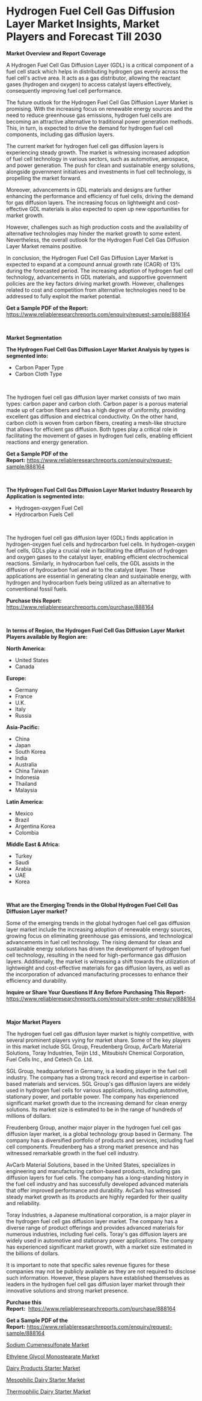 <p><h1>Hydrogen Fuel Cell Gas Diffusion Layer Market Insights, Market Players and Forecast Till 2030</h1></p><p><strong>Market Overview and Report Coverage</strong></p>
<p><p>A Hydrogen Fuel Cell Gas Diffusion Layer (GDL) is a critical component of a fuel cell stack which helps in distributing hydrogen gas evenly across the fuel cell's active area. It acts as a gas distributor, allowing the reactant gases (hydrogen and oxygen) to access catalyst layers effectively, consequently improving fuel cell performance.</p><p>The future outlook for the Hydrogen Fuel Cell Gas Diffusion Layer Market is promising. With the increasing focus on renewable energy sources and the need to reduce greenhouse gas emissions, hydrogen fuel cells are becoming an attractive alternative to traditional power generation methods. This, in turn, is expected to drive the demand for hydrogen fuel cell components, including gas diffusion layers.</p><p>The current market for hydrogen fuel cell gas diffusion layers is experiencing steady growth. The market is witnessing increased adoption of fuel cell technology in various sectors, such as automotive, aerospace, and power generation. The push for clean and sustainable energy solutions, alongside government initiatives and investments in fuel cell technology, is propelling the market forward.</p><p>Moreover, advancements in GDL materials and designs are further enhancing the performance and efficiency of fuel cells, driving the demand for gas diffusion layers. The increasing focus on lightweight and cost-effective GDL materials is also expected to open up new opportunities for market growth.</p><p>However, challenges such as high production costs and the availability of alternative technologies may hinder the market growth to some extent. Nevertheless, the overall outlook for the Hydrogen Fuel Cell Gas Diffusion Layer Market remains positive.</p><p>In conclusion, the Hydrogen Fuel Cell Gas Diffusion Layer Market is expected to expand at a compound annual growth rate (CAGR) of 13% during the forecasted period. The increasing adoption of hydrogen fuel cell technology, advancements in GDL materials, and supportive government policies are the key factors driving market growth. However, challenges related to cost and competition from alternative technologies need to be addressed to fully exploit the market potential.</p></p>
<p><strong>Get a Sample PDF of the Report:</strong> <a href="https://www.reliableresearchreports.com/enquiry/request-sample/888164">https://www.reliableresearchreports.com/enquiry/request-sample/888164</a></p>
<p>&nbsp;</p>
<p><strong>Market Segmentation</strong></p>
<p><strong>The Hydrogen Fuel Cell Gas Diffusion Layer Market Analysis by types is segmented into:</strong></p>
<p><ul><li>Carbon Paper Type</li><li>Carbon Cloth Type</li></ul></p>
<p>&nbsp;</p>
<p><p>The hydrogen fuel cell gas diffusion layer market consists of two main types: carbon paper and carbon cloth. Carbon paper is a porous material made up of carbon fibers and has a high degree of uniformity, providing excellent gas diffusion and electrical conductivity. On the other hand, carbon cloth is woven from carbon fibers, creating a mesh-like structure that allows for efficient gas diffusion. Both types play a critical role in facilitating the movement of gases in hydrogen fuel cells, enabling efficient reactions and energy generation.</p></p>
<p><strong>Get a Sample PDF of the Report:</strong>&nbsp;<a href="https://www.reliableresearchreports.com/enquiry/request-sample/888164">https://www.reliableresearchreports.com/enquiry/request-sample/888164</a></p>
<p>&nbsp;</p>
<p><strong>The Hydrogen Fuel Cell Gas Diffusion Layer Market Industry Research by Application is segmented into:</strong></p>
<p><ul><li>Hydrogen-oxygen Fuel Cell</li><li>Hydrocarbon Fuels Cell</li></ul></p>
<p>&nbsp;</p>
<p><p>The hydrogen fuel cell gas diffusion layer (GDL) finds application in hydrogen-oxygen fuel cells and hydrocarbon fuel cells. In hydrogen-oxygen fuel cells, GDLs play a crucial role in facilitating the diffusion of hydrogen and oxygen gases to the catalyst layer, enabling efficient electrochemical reactions. Similarly, in hydrocarbon fuel cells, the GDL assists in the diffusion of hydrocarbon fuel and air to the catalyst layer. These applications are essential in generating clean and sustainable energy, with hydrogen and hydrocarbon fuels being utilized as an alternative to conventional fossil fuels.</p></p>
<p><strong>Purchase this Report:</strong>&nbsp; <a href="https://www.reliableresearchreports.com/purchase/888164">https://www.reliableresearchreports.com/purchase/888164</a></p>
<p>&nbsp;</p>
<p><strong>In terms of Region, the Hydrogen Fuel Cell Gas Diffusion Layer Market Players available by Region are:</strong></p>
<p>
    <p> <strong> North America: </strong>
        <ul>
            <li>United States</li>
            <li>Canada</li>
        </ul>
        </p> 
    <p> <strong> Europe: </strong>
        <ul>
            <li>Germany</li>
            <li>France</li>
            <li>U.K.</li>
            <li>Italy</li>
            <li>Russia</li>
        </ul>
        </p> 
    <p> <strong> Asia-Pacific: </strong>
        <ul>
            <li>China</li>
            <li>Japan</li>
            <li>South Korea</li>
            <li>India</li>
            <li>Australia</li>
            <li>China Taiwan</li>
            <li>Indonesia</li>
            <li>Thailand</li>
            <li>Malaysia</li>
        </ul>
        </p> 
    <p> <strong> Latin America: </strong>
        <ul>
            <li>Mexico</li>
            <li>Brazil</li>
            <li>Argentina Korea</li>
            <li>Colombia</li>
        </ul>
        </p> 
    <p> <strong> Middle East & Africa: </strong>
        <ul>
            <li>Turkey</li>
            <li>Saudi</li>
            <li>Arabia</li>
            <li>UAE</li>
            <li>Korea</li>
        </ul>
    </p>
    </p>
<p>&nbsp;</p>
<p><strong>What are the Emerging Trends in the Global Hydrogen Fuel Cell Gas Diffusion Layer market?</strong></p>
<p><p>Some of the emerging trends in the global hydrogen fuel cell gas diffusion layer market include the increasing adoption of renewable energy sources, growing focus on eliminating greenhouse gas emissions, and technological advancements in fuel cell technology. The rising demand for clean and sustainable energy solutions has driven the development of hydrogen fuel cell technology, resulting in the need for high-performance gas diffusion layers. Additionally, the market is witnessing a shift towards the utilization of lightweight and cost-effective materials for gas diffusion layers, as well as the incorporation of advanced manufacturing processes to enhance their efficiency and durability.</p></p>
<p><strong>Inquire or Share Your Questions If Any Before Purchasing This Report</strong>- <a href="https://www.reliableresearchreports.com/enquiry/pre-order-enquiry/888164">https://www.reliableresearchreports.com/enquiry/pre-order-enquiry/888164</a></p>
<p>&nbsp;</p>
<p><strong>Major Market Players</strong></p>
<p><p>The hydrogen fuel cell gas diffusion layer market is highly competitive, with several prominent players vying for market share. Some of the key players in this market include SGL Group, Freudenberg Group, AvCarb Material Solutions, Toray Industries, Teijin Ltd., Mitsubishi Chemical Corporation, Fuel Cells Inc., and Cetech Co. Ltd.</p><p>SGL Group, headquartered in Germany, is a leading player in the fuel cell industry. The company has a strong track record and expertise in carbon-based materials and services. SGL Group's gas diffusion layers are widely used in hydrogen fuel cells for various applications, including automotive, stationary power, and portable power. The company has experienced significant market growth due to the increasing demand for clean energy solutions. Its market size is estimated to be in the range of hundreds of millions of dollars.</p><p>Freudenberg Group, another major player in the hydrogen fuel cell gas diffusion layer market, is a global technology group based in Germany. The company has a diversified portfolio of products and services, including fuel cell components. Freudenberg has a strong market presence and has witnessed remarkable growth in the fuel cell industry.</p><p>AvCarb Material Solutions, based in the United States, specializes in engineering and manufacturing carbon-based products, including gas diffusion layers for fuel cells. The company has a long-standing history in the fuel cell industry and has successfully developed advanced materials that offer improved performance and durability. AvCarb has witnessed steady market growth as its products are highly regarded for their quality and reliability.</p><p>Toray Industries, a Japanese multinational corporation, is a major player in the hydrogen fuel cell gas diffusion layer market. The company has a diverse range of product offerings and provides advanced materials for numerous industries, including fuel cells. Toray's gas diffusion layers are widely used in automotive and stationary power applications. The company has experienced significant market growth, with a market size estimated in the billions of dollars.</p><p>It is important to note that specific sales revenue figures for these companies may not be publicly available as they are not required to disclose such information. However, these players have established themselves as leaders in the hydrogen fuel cell gas diffusion layer market through their innovative solutions and strong market presence.</p></p>
<p><strong>Purchase this Report:</strong>&nbsp;&nbsp;<a href="https://www.reliableresearchreports.com/purchase/888164">https://www.reliableresearchreports.com/purchase/888164</a></p>
<p></p>
<p><strong>Get a Sample PDF of the Report:</strong>&nbsp;<a href="https://www.reliableresearchreports.com/enquiry/request-sample/888164">https://www.reliableresearchreports.com/enquiry/request-sample/888164</a></p>
<p><p><a href="https://github.com/Chiragrp24/Market-Research-Report-List-1/blob/main/sodium-cumenesulfonate-market.md">Sodium Cumenesulfonate Market</a></p><p><a href="https://github.com/YashRP12/Market-Research-Report-List-1/blob/main/ethylene-glycol-monostearate-market.md">Ethylene Glycol Monostearate Market</a></p><p><a href="https://medium.com/@albertakoss2023/dairy-products-starter-market-size-reveals-the-best-marketing-channels-in-global-industry-d6679ccb36e2">Dairy Products Starter Market</a></p><p><a href="https://medium.com/@janbogisich/mesophilic-dairy-starter-market-insight-market-trends-growth-forecasted-from-2023-to-2030-3df0a70d6614">Mesophilic Dairy Starter Market</a></p><p><a href="https://medium.com/@jenniebrown07/thermophilic-dairy-starter-market-size-and-market-trends-complete-industry-overview-2023-to-2030-8ba7a44449ac">Thermophilic Dairy Starter Market</a></p></p>